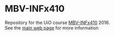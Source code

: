 # MBV-INFx410
Repository for the UiO course [MBV-INFx410](http://www.uio.no/studier/emner/matnat/ibv/MBV-INF4410/) 2016.   
See the [main web page](https://wiki.uio.no/projects/clsi/index.php/MBV-INFX410_2016) for more information
